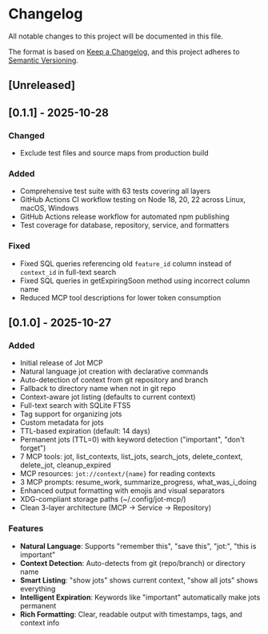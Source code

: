 # Changelog

All notable changes to this project will be documented in this file.

The format is based on [Keep a Changelog](https://keepachangelog.com/en/1.0.0/),
and this project adheres to [Semantic Versioning](https://semver.org/spec/v2.0.0.html).

## [Unreleased]

## [0.1.1] - 2025-10-28

### Changed
- Exclude test files and source maps from production build

### Added
- Comprehensive test suite with 63 tests covering all layers
- GitHub Actions CI workflow testing on Node 18, 20, 22 across Linux, macOS, Windows
- GitHub Actions release workflow for automated npm publishing
- Test coverage for database, repository, service, and formatters

### Fixed
- Fixed SQL queries referencing old `feature_id` column instead of `context_id` in full-text search
- Fixed SQL queries in getExpiringSoon method using incorrect column name
- Reduced MCP tool descriptions for lower token consumption

## [0.1.0] - 2025-10-27

### Added
- Initial release of Jot MCP
- Natural language jot creation with declarative commands
- Auto-detection of context from git repository and branch
- Fallback to directory name when not in git repo
- Context-aware jot listing (defaults to current context)
- Full-text search with SQLite FTS5
- Tag support for organizing jots
- Custom metadata for jots
- TTL-based expiration (default: 14 days)
- Permanent jots (TTL=0) with keyword detection ("important", "don't forget")
- 7 MCP tools: jot, list_contexts, list_jots, search_jots, delete_context, delete_jot, cleanup_expired
- MCP resources: `jot://context/{name}` for reading contexts
- 3 MCP prompts: resume_work, summarize_progress, what_was_i_doing
- Enhanced output formatting with emojis and visual separators
- XDG-compliant storage paths (~/.config/jot-mcp/)
- Clean 3-layer architecture (MCP → Service → Repository)

### Features
- **Natural Language**: Supports "remember this", "save this", "jot:", "this is important"
- **Context Detection**: Auto-detects from git (repo/branch) or directory name
- **Smart Listing**: "show jots" shows current context, "show all jots" shows everything
- **Intelligent Expiration**: Keywords like "important" automatically make jots permanent
- **Rich Formatting**: Clear, readable output with timestamps, tags, and context info
